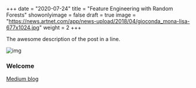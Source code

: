 +++
date = "2020-07-24"
title = "Feature Engineering with Random Forests"
showonlyimage = false
draft = true
image = "https://news.artnet.com/app/news-upload/2018/04/gioconda_mona-lisa-677x1024.jpg"
weight = 2
+++

The awesome description of the post in a line.
<!--more-->

![img](https://news.artnet.com/app/news-upload/2018/04/gioconda_mona-lisa-677x1024.jpg)

### Welcome

[Medium blog](https://medium.com/@sdhnshu/feature-engineering-with-random-forests-part1-601c66dfb09b)